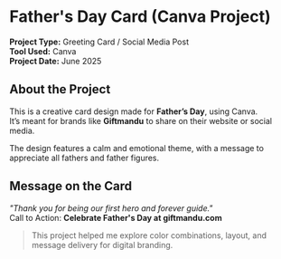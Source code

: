 # Father's Day Card (Canva Project)

**Project Type:** Greeting Card / Social Media Post  
**Tool Used:** Canva  
**Project Date:** June 2025

##  About the Project
This is a creative card design made for **Father’s Day**, using Canva.  
It’s meant for brands like **Giftmandu** to share on their website or social media.

The design features a calm and emotional theme, with a message to appreciate all fathers and father figures.

##  Message on the Card
*"Thank you for being our first hero and forever guide."*  
Call to Action: **Celebrate Father's Day at giftmandu.com**

> This project helped me explore color combinations, layout, and message delivery for digital branding.

